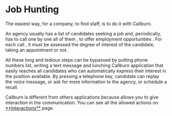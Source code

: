 <h1>Job Hunting</h1>


The easiest way, for a company, to find staff, is to do it with Callburn.


An agency usually has a list of candidates seeking a job and, periodically, has to call one by one all of them , to offer employment opportunities . For each call , it must be assessed the degree of interest of the candidate, taking an appointment or not.


All these long and tedious steps can be bypassed by putting phone numbers list, writing a text message and lunching Callburn application that easily reaches all candidates who can automatically express their interest in the position available.
By pressing a telephone key, candidate can replay the voice message, or ask for more information to the agency, or schedule a recall.


<note-box type="note">
Callburn is different from others applications because allows you to give interaction in the communication. You can see all the allowed actions on <a href="#" ui-sref="docs({dir:'interactions'})"> **Interactions**</a> page.  
</note-box>
 